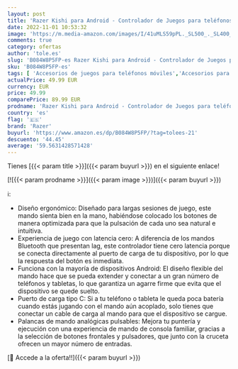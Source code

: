 ```yaml
---
layout: post
title: 'Razer Kishi para Android - Controlador de Juegos para teléfonos Inteligentes  conexión USB-C  diseño ergonómico  Ajuste Individual para teléfonos móviles  Dispositivo analógico  latencia Baja  Negro'
date: 2022-11-01 10:53:32
image: 'https://m.media-amazon.com/images/I/41uMLS59pPL._SL500_._SL400_.jpg'
comments: true
category: ofertas
author: 'tole.es'
slug: 'B084W8P5FP-es Razer Kishi para Android - Controlador de Juegos para...'
sku: 'B084W8P5FP-es'
tags: [ 'Accesorios de juegos para teléfonos móviles','Accesorios para móviles','Comunicación móvil y accesorios','Controladores de juegos para teléfonos móviles','Electrónica','android','razer','🇪🇸', ]
actualPrice: 49.99 EUR
currency: EUR
price: 49.99
comparePrice: 89.99 EUR
prodname: 'Razer Kishi para Android - Controlador de Juegos para teléfonos Inteligentes  conexión USB-C  diseño ergonómico  Ajuste Individual para teléfonos móviles  Dispositivo analógico  latencia Baja  Negro'
country: 'es'
flag: '🇪🇸'
brand: 'Razer'
buyurl: 'https://www.amazon.es/dp/B084W8P5FP/?tag=tolees-21'
descuento: '44.45'
average: '59.5631428571428'
---
```


Tienes [{{< param title >}}]({{< param buyurl >}}) en el siguiente enlace!

[![{{< param prodname >}}]({{< param image >}})]({{< param buyurl >}})

ℹ️:

- Diseño ergonómico: Diseñado para largas sesiones de juego, este mando sienta bien en la mano, habiéndose colocado los botones de manera optimizada para que la pulsación de cada uno sea natural e intuitiva.
- Experiencia de juego con latencia cero: A diferencia de los mandos Bluetooth que presentan lag, este controlador tiene cero latencia porque se conecta directamente al puerto de carga de tu dispositivo, por lo que la respuesta del botón es inmediata.
- Funciona con la mayoría de dispositivos Android: El diseño flexible del mando hace que se pueda extender y conectar a un gran número de teléfonos y tabletas, lo que garantiza un agarre firme que evita que el dispositivo se quede suelto.
- Puerto de carga tipo C: Si a tu teléfono o tableta le queda poca batería cuando estás jugando con el mando aún acoplado, solo tienes que conectar un cable de carga al mando para que el dispositivo se cargue.
- Palancas de mando analógicas pulsables: Mejora tu puntería y ejecución con una experiencia de mando de consola familiar, gracias a la selección de botones frontales y pulsadores, que junto con la cruceta ofrecen un mayor número de entradas.

[🛒 Accede a la oferta!!]({{< param buyurl >}})
